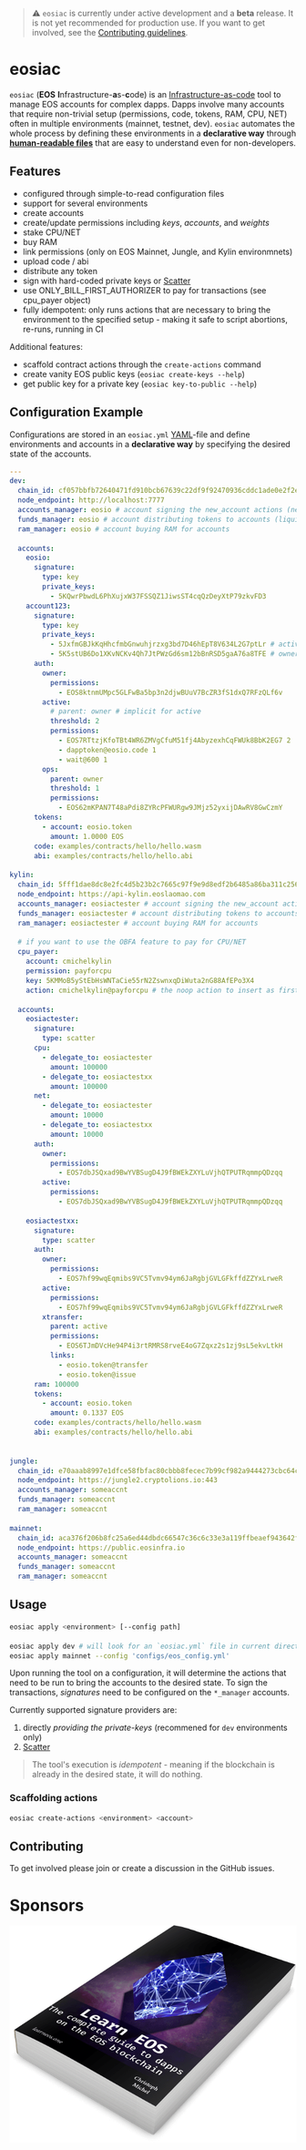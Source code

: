 > ⚠️ `eosiac` is currently under active development and a **beta** release. It is not yet recommended for production use. If you want to get involved, see the [Contributing guidelines](#contributing).

# eosiac


`eosiac` (**EOS** **I**nfrastructure-**a**s-**c**ode) is an [Infrastructure-as-code](https://en.wikipedia.org/wiki/Infrastructure_as_code) tool to manage EOS accounts for complex dapps.
Dapps involve many accounts that require non-trivial setup (permissions, code, tokens, RAM, CPU, NET) often in multiple environments (mainnet, testnet, dev).
`eosiac` automates the whole process by defining these environments in a **declarative way** through [**human-readable files**](#configuration-example) that are easy to understand even for non-developers.

## Features

* configured through simple-to-read configuration files
* support for several environments
* create accounts
* create/update permissions including _keys_, _accounts_, and _weights_
* stake CPU/NET
* buy RAM
* link permissions (only on EOS Mainnet, Jungle, and Kylin environmnets)
* upload code / abi
* distribute any token
* sign with hard-coded private keys or [Scatter](https://get-scatter.com)
* use ONLY_BILL_FIRST_AUTHORIZER to pay for transactions (see cpu_payer object)
* fully idempotent: only runs actions that are necessary to bring the environment to the specified setup - making it safe to script abortions, re-runs, running in CI

Additional features:
* scaffold contract actions through the `create-actions` command
* create vanity EOS public keys (`eosiac create-keys --help`)
* get public key for a private key (`eosiac key-to-public --help`)

## Configuration Example

Configurations are stored in an `eosiac.yml` [YAML](https://learnxinyminutes.com/docs/yaml/)-file and define environments and accounts in a **declarative way** by specifying the desired state of the accounts.

```yaml
---
dev:
  chain_id: cf057bbfb72640471fd910bcb67639c22df9f92470936cddc1ade0e2f2e7dc4f
  node_endpoint: http://localhost:7777
  accounts_manager: eosio # account signing the new_account actions (needed when creating the accounts for the first time)
  funds_manager: eosio # account distributing tokens to accounts (liquid ones but also for staking)
  ram_manager: eosio # account buying RAM for accounts

  accounts:
    eosio:
      signature:
        type: key
        private_keys:
          - 5KQwrPbwdL6PhXujxW37FSSQZ1JiwsST4cqQzDeyXtP79zkvFD3
    account123:
      signature:
        type: key
        private_keys:
          - 5JxfmGBJkKqHhcfmbGnwuhjrzxg3bd7D46hEpT8V634L2G7ptLr # active
          - 5K5stUB6Do1XKvNCKv4Qh7JtPWzGd6sm12bBnRSD5gaA76a8TFE # owner, for _updateauth_
      auth:
        owner:
          permissions:
            - EOS8ktnmUMpc5GLFwBa5bp3n2djwBUuV7BcZR3fS1dxQ7RFzQLf6v
        active:
          # parent: owner # implicit for active
          threshold: 2
          permissions:
            - EOS7RTtzjKfoTBt4WR6ZMVgCfuM51fj4AbyzexhCqFWUk8BbK2EG7 2
            - dapptoken@eosio.code 1
            - wait@600 1
        ops:
          parent: owner
          threshold: 1
          permissions:
            - EOS62mKPAN7T48aPdi8ZYRcPFWURgw9JMjz52yxijDAwRV8GwCzmY
      tokens:
        - account: eosio.token
          amount: 1.0000 EOS
      code: examples/contracts/hello/hello.wasm
      abi: examples/contracts/hello/hello.abi

kylin:
  chain_id: 5fff1dae8dc8e2fc4d5b23b2c7665c97f9e9d8edf2b6485a86ba311c25639191
  node_endpoint: https://api-kylin.eoslaomao.com
  accounts_manager: eosiactester # account signing the new_account actions (needed when creating the accounts for the first time)
  funds_manager: eosiactester # account distributing tokens to accounts (liquid ones but also for staking)
  ram_manager: eosiactester # account buying RAM for accounts

  # if you want to use the OBFA feature to pay for CPU/NET
  cpu_payer:
    account: cmichelkylin
    permission: payforcpu
    key: 5KMMoB5yStEbHsWNTaCie55rN2ZswnxqDiWuta2nG88AfEPo3X4
    action: cmichelkylin@payforcpu # the noop action to insert as first action of the tx

  accounts:
    eosiactester:
      signature:
        type: scatter
      cpu:
        - delegate_to: eosiactester
          amount: 100000
        - delegate_to: eosiactestxx
          amount: 100000
      net:
        - delegate_to: eosiactester
          amount: 10000
        - delegate_to: eosiactestxx
          amount: 10000
      auth:
        owner:
          permissions:
            - EOS7dbJSQxad9BwYVBSugD4J9fBWEkZXYLuVjhQTPUTRqmmpQDzqq
        active:
          permissions:
            - EOS7dbJSQxad9BwYVBSugD4J9fBWEkZXYLuVjhQTPUTRqmmpQDzqq

    eosiactestxx:
      signature:
        type: scatter
      auth:
        owner:
          permissions:
            - EOS7hf99wqEqmibs9VC5Tvmv94ym6JaRgbjGVLGFkffdZZYxLrweR
        active:
          permissions:
            - EOS7hf99wqEqmibs9VC5Tvmv94ym6JaRgbjGVLGFkffdZZYxLrweR
        xtransfer:
          parent: active
          permissions:
            - EOS6TJmDVcHe94P4i3rtRMRS8rveE4oG7Zqxz2s1zj9sL5ekvLtkH
          links:
            - eosio.token@transfer
            - eosio.token@issue
      ram: 100000
      tokens:
        - account: eosio.token
          amount: 0.1337 EOS
      code: examples/contracts/hello/hello.wasm
      abi: examples/contracts/hello/hello.abi


jungle:
  chain_id: e70aaab8997e1dfce58fbfac80cbbb8fecec7b99cf982a9444273cbc64c41473
  node_endpoint: https://jungle2.cryptolions.io:443
  accounts_manager: someaccnt
  funds_manager: someaccnt
  ram_manager: someaccnt

mainnet:
  chain_id: aca376f206b8fc25a6ed44dbdc66547c36c6c33e3a119ffbeaef943642f0e906
  node_endpoint: https://public.eosinfra.io
  accounts_manager: someaccnt
  funds_manager: someaccnt
  ram_manager: someaccnt
```


## Usage

```bash
eosiac apply <environment> [--config path]

eosiac apply dev # will look for an `eosiac.yml` file in current directory
eosiac apply mainnet --config 'configs/eos_config.yml'
```

Upon running the tool on a configuration, it will determine the actions that need to be run to bring the accounts to the desired state.
To sign the transactions, _signatures_ need to be configured on the `*_manager` accounts.

Currently supported signature providers are:

1. directly _providing the private-keys_ (recommened for `dev` environments only) 
2. [Scatter](https://get-scatter.com)

> The tool's execution is _idempotent_ - meaning if the blockchain is already in the desired state, it will do nothing.

### Scaffolding actions

```bash
eosiac create-actions <environment> <account>
```

## Contributing

To get involved please join or create a discussion in the GitHub issues.

# Sponsors

[![Learn EOS Development](./.README/learneos.png)](https://learneos.dev)
